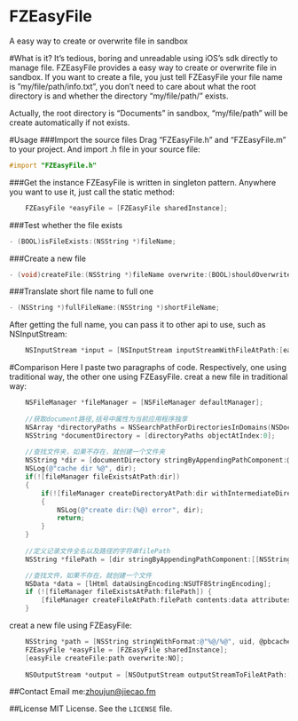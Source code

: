 FZEasyFile
==========

A easy way to create or overwrite file in sandbox

#What is it?
It’s tedious, boring and unreadable using iOS’s sdk directly to manage file. FZEasyFile provides a easy way to create or overwrite file in sandbox. If you want to create a file, you just tell FZEasyFile your file name is ”my/file/path/info.txt”, you don’t need to care about what the root directory is and whether the directory “my/file/path/” exists. 

Actually, the root directory is “Documents” in sandbox, “my/file/path” will be create automatically if not exists.

#Usage
###Import the source files
Drag “FZEasyFile.h” and “FZEasyFile.m” to your project. And import .h file in your source file:
```objective-c
#import "FZEasyFile.h"
```

###Get the instance
FZEasyFile is written in singleton pattern. Anywhere you want to use it, just call the static method:
```objective-c
    FZEasyFile *easyFile = [FZEasyFile sharedInstance];
```
###Test whether the file exists
```objective-c
- (BOOL)isFileExists:(NSString *)fileName;
```

###Create a new file
```objective-c
- (void)createFile:(NSString *)fileName overwrite:(BOOL)shouldOverwrite;
```

###Translate short file name to full one
```objective-c
- (NSString *)fullFileName:(NSString *)shortFileName;
```
After getting the full name, you can pass it to other api to use, such as NSInputStream:
```objective-c
    NSInputStream *input = [NSInputStream inputStreamWithFileAtPath:[easyFile fullFileName:@“my/file/path/info.txt”]];
```

#Comparison
Here I paste two paragraphs of code. Respectively, one using traditional way, the other one using FZEasyFile.
creat a new file in traditional way:
```objective-c
    NSFileManager *fileManager = [NSFileManager defaultManager];
    
    //获取document路径,括号中属性为当前应用程序独享
    NSArray *directoryPaths = NSSearchPathForDirectoriesInDomains(NSDocumentDirectory, NSUserDomainMask, YES);
    NSString *documentDirectory = [directoryPaths objectAtIndex:0];
    
    //查找文件夹，如果不存在，就创建一个文件夹
    NSString *dir = [documentDirectory stringByAppendingPathComponent:@SAVEDIR];
    NSLog(@"cache dir %@", dir);
    if(![fileManager fileExistsAtPath:dir])
    {
        if(![fileManager createDirectoryAtPath:dir withIntermediateDirectories:YES attributes:nil error:nil])
        {
            NSLog(@"create dir:(%@) error", dir);
            return;
        }
    }
    
    //定义记录文件全名以及路径的字符串filePath
    NSString *filePath = [dir stringByAppendingPathComponent:[[NSString alloc]initWithFormat:@"/%@", filename]];

    //查找文件，如果不存在，就创建一个文件
    NSData *data = [lHtml dataUsingEncoding:NSUTF8StringEncoding];
    if (![fileManager fileExistsAtPath:filePath]) {
        [fileManager createFileAtPath:filePath contents:data attributes:nil];
    }
```
creat a new file using FZEasyFile:
```objective-c
    NSString *path = [NSString stringWithFormat:@"%@/%@", uid, @pbcache_file_pbmsgs];
    FZEasyFile *easyFile = [FZEasyFile sharedInstance];
    [easyFile createFile:path overwrite:NO];
    
    NSOutputStream *output = [NSOutputStream outputStreamToFileAtPath:[easyFile fullFileName:path] append:NO];
```

##Contact
Email me:[zhoujun@jiecao.fm](mailto:zhoujun@jiecao.fm)

##License
MIT License. See the `LICENSE` file.
